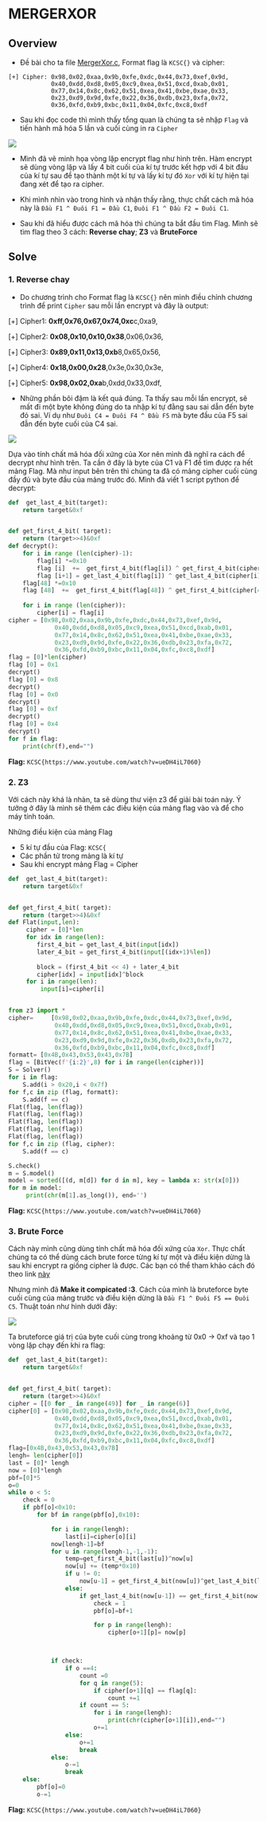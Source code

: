 # MERGERXOR

## Overview

- Đề bài cho ta file [MergerXor.c](./MergerXor.c), Format flag là `KCSC{}` và cipher:

```
[+] Cipher: 0x98,0x02,0xaa,0x9b,0xfe,0xdc,0x44,0x73,0xef,0x9d,
            0x40,0xdd,0xd8,0x05,0xc9,0xea,0x51,0xcd,0xab,0x01,
            0x77,0x14,0x8c,0x62,0x51,0xea,0x41,0xbe,0xae,0x33,
            0x23,0xd9,0x9d,0xfe,0x22,0x36,0xdb,0x23,0xfa,0x72,
            0x36,0xfd,0xb9,0xbc,0x11,0x04,0xfc,0xc8,0xdf
```

- Sau khi đọc code thì mình thấy tổng quan là chúng ta sẽ nhập `Flag` và tiến hành mã hóa 5 lần và cuối cùng in ra `Cipher` 

![](./img/encrypt.png)

- Mình đã vẽ minh họa vòng lặp encrypt flag như hình trên. Hàm encrypt sẽ dùng vòng lặp và lấy 4 bit cuối của kí tự trước kết hợp với 4 bit đầu của kí tự sau để tạo thành một kí tự và lấy kí tự đó `Xor` với kí tự hiện tại đang xét để tạo ra cipher.

- Khi mình nhìn vào trong hình và nhận thấy rằng, thực chất cách mã hóa này là `Đầu F1 ^ Đuôi F1 = Đầu C1`, `Đuôi F1 ^ Đầu F2 = Đuôi C1`.

- Sau khi đã hiểu được cách mã hóa thì chúng ta bắt đầu tìm Flag. Mình sẽ tìm flag theo 3 cách: **Reverse chay**; **Z3** và **BruteForce**

## Solve

### 1. Reverse chay

- Do chương trình cho Format flag là `KCSC{}` nên mình điều chỉnh chương trình để print `Cipher` sau mỗi lần encrypt và đây là output:


[+] Cipher1: **0xff,0x76,0x67,0x74,0xc**c,0xa9,

[+] Cipher2: **0x08,0x10,0x10,0x38**,0x06,0x36,

[+] Cipher3: **0x89,0x11,0x13,0xb**8,0x65,0x56,

[+] Cipher4: **0x18,0x00,0x28**,0x3e,0x30,0x3e,

[+] Cipher5: **0x98,0x02,0xa**b,0xdd,0x33,0xdf,

- Những phần bôi đậm là kết quả đúng. Ta thấy sau mỗi lần encrypt, sẽ mất đi một byte không đúng do ta nhập kí tự đằng sau sai dẫn đến byte đó sai. Ví dụ như `Đuôi C4 = Đuôi F4 ^ Đầu F5` mà  byte đầu của F5 sai đẫn đến byte cuối của C4 sai.

![](./img/decrypt.png)

Dựa vào tính chất mã hóa đối xứng của Xor nên mình đã nghĩ ra cách để decrypt như hình trên. Ta cần ở đây là byte của C1 và F1 để tìm được ra hết mảng Flag. Mà như input bên trên thì chúng ta đã có mảng cipher cuối cùng đầy đủ và byte đầu của mảng trước đó. Mình đã viết 1 script python để decrypt:

```python
def  get_last_4_bit(target):
    return target&0xf


def get_first_4_bit( target):
    return (target>>4)&0xf
def decrypt():
    for i in range (len(cipher)-1):
        flag[i] *=0x10
        flag [i]  +=  get_first_4_bit(flag[i]) ^ get_first_4_bit(cipher[i])
        flag [i+1] = get_last_4_bit(flag[i]) ^ get_last_4_bit(cipher[i])
    flag[48] *=0x10
    flag [48]  +=  get_first_4_bit(flag[48]) ^ get_first_4_bit(cipher[48])
    
    for i in range (len(cipher)):
        cipher[i] = flag[i]
cipher = [0x98,0x02,0xaa,0x9b,0xfe,0xdc,0x44,0x73,0xef,0x9d,
             0x40,0xdd,0xd8,0x05,0xc9,0xea,0x51,0xcd,0xab,0x01,
             0x77,0x14,0x8c,0x62,0x51,0xea,0x41,0xbe,0xae,0x33,
             0x23,0xd9,0x9d,0xfe,0x22,0x36,0xdb,0x23,0xfa,0x72,
             0x36,0xfd,0xb9,0xbc,0x11,0x04,0xfc,0xc8,0xdf]
flag = [0]*len(cipher)
flag [0] = 0x1
decrypt()
flag [0] = 0x8
decrypt()
flag [0] = 0x0
decrypt()
flag [0] = 0xf
decrypt()
flag [0] = 0x4
decrypt()
for f in flag:
    print(chr(f),end="")

```

**Flag:** `KCSC{https://www.youtube.com/watch?v=ueDH4iL7060}`

### 2. Z3

Với cách này khá là nhàn, ta sẽ dùng thư viện z3 để giải bài toán này. Ý tưởng ở đây là mình sẽ thêm các điều kiện của mảng flag vào và để cho máy tính toán.

Những điều kiện của mảng Flag

- 5 kí tự đầu của Flag: `KCSC{`
- Các phần tử trong mảng là kí tự
- Sau khi encrypt mảng Flag = Cipher


```python
def  get_last_4_bit(target):
    return target&0xf


def get_first_4_bit( target):
    return (target>>4)&0xf
def Flat(input,len):
     cipher = [0]*len
     for idx in range(len):
        first_4_bit = get_last_4_bit(input[idx])
        later_4_bit = get_first_4_bit(input[(idx+1)%len])
        
        block = (first_4_bit << 4) + later_4_bit
        cipher[idx] = input[idx]^block
     for i in range(len):
         input[i]=cipher[i]


from z3 import *
cipher=     [0x98,0x02,0xaa,0x9b,0xfe,0xdc,0x44,0x73,0xef,0x9d,
             0x40,0xdd,0xd8,0x05,0xc9,0xea,0x51,0xcd,0xab,0x01,
             0x77,0x14,0x8c,0x62,0x51,0xea,0x41,0xbe,0xae,0x33,
             0x23,0xd9,0x9d,0xfe,0x22,0x36,0xdb,0x23,0xfa,0x72,
             0x36,0xfd,0xb9,0xbc,0x11,0x04,0xfc,0xc8,0xdf]
formatt= [0x4B,0x43,0x53,0x43,0x7B]
flag = [BitVec(f'{i:2}',8) for i in range(len(cipher))]
S = Solver()
for i in flag:
    S.add(i > 0x20,i < 0x7f)
for f,c in zip (flag, formatt):
    S.add(f == c)
Flat(flag, len(flag))
Flat(flag, len(flag))
Flat(flag, len(flag))
Flat(flag, len(flag))
Flat(flag, len(flag))
for f,c in zip (flag, cipher):
    S.add(f == c)

S.check()
m = S.model()
model = sorted([(d, m[d]) for d in m], key = lambda x: str(x[0]))
for m in model:
     print(chr(m[1].as_long()), end='')
```

**Flag:** `KCSC{https://www.youtube.com/watch?v=ueDH4iL7060}`

### 3. Brute Force

Cách này mình cũng dùng tính chất mã hóa đối xứng của `Xor`. Thực chất chúng ta có thể dùng cách brute force từng kí tự một và điều kiện dừng là sau khi encrypt ra giống cipher là được. Các bạn có thể tham khảo cách đó theo link [này](https://github.com/Twil4/KCSC-TTV-Au_Quang_Duc-/blob/main/Merger_Xor.md)

Nhưng mình đã **Make it compicated :3**. Cách của mình là bruteforce byte cuối cùng của mảng trước và điều kiện dừng là `Đầu F1 ^ Đuôi F5 == Đuôi C5`. Thuật toán như hình dưới đây:

![](./img/bf.png)

Ta bruteforce giá trị của byte cuối cùng trong khoảng từ 0x0 -> 0xf và tạo 1 vòng lặp chạy đến khi ra flag:

```python
def  get_last_4_bit(target):
    return target&0xf


def get_first_4_bit( target):
    return (target>>4)&0xf
cipher = [[0 for _ in range(49)] for _ in range(6)]
cipher[0] = [0x98,0x02,0xaa,0x9b,0xfe,0xdc,0x44,0x73,0xef,0x9d,
             0x40,0xdd,0xd8,0x05,0xc9,0xea,0x51,0xcd,0xab,0x01,
             0x77,0x14,0x8c,0x62,0x51,0xea,0x41,0xbe,0xae,0x33,
             0x23,0xd9,0x9d,0xfe,0x22,0x36,0xdb,0x23,0xfa,0x72,
             0x36,0xfd,0xb9,0xbc,0x11,0x04,0xfc,0xc8,0xdf]
flag=[0x4B,0x43,0x53,0x43,0x7B]
lengh= len(cipher[0])
last = [0]* lengh
now = [0]*lengh
pbf=[0]*5
o=0
while o < 5:
    check = 0
    if pbf[o]<0x10:
        for bf in range(pbf[o],0x10):

            for i in range(lengh):
                last[i]=cipher[o][i]
            now[lengh-1]=bf
            for u in range(lengh-1,-1,-1):
                temp=get_first_4_bit(last[u])^now[u]
                now[u] += (temp*0x10)
                if u != 0:
                    now[u-1] = get_first_4_bit(now[u])^get_last_4_bit(last[u-1])
                else:
                    if get_last_4_bit(now[u-1]) == get_first_4_bit(now[u])^get_last_4_bit(last[u-1]):
                        check = 1
                        pbf[o]=bf+1

                        for p in range(lengh):
                            cipher[o+1][p]= now[p]



            if check:
                if o ==4:
                    count =0
                    for q in range(5):
                        if cipher[o+1][q] == flag[q]:
                            count +=1
                    if count == 5:
                        for i in range(lengh):
                            print(chr(cipher[o+1][i]),end="")
                        o+=1
                else:    
                    o+=1
                    break
            else:
                o-=1
                break
    else:
        pbf[o]=0
        o-=1      

```

**Flag:** `KCSC{https://www.youtube.com/watch?v=ueDH4iL7060}`